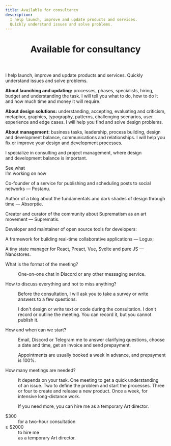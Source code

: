 ```yaml
---
title: Available for consultancy
description:
  I help launch, improve and update products and services.
  Quickly understand issues and solve problems.
---
```


<div class="consultancy">
	<header class="consultancy__header g">
		<h1 class="consultancy__title">Available for consultancy</h1>
	</header>
	<section class="consultancy__section g" id="about">
		<p class="preview">
			I help launch, improve and update products and services.
			Quickly understand issues and solve problems.
		</p>
		<p class="article__enumeration">
			<strong>About launching and updating:</strong>
			<span>processes, phases, specialists, hiring, budget and understanding the task. I will tell you what to do, how to do it and how much time and money it will require.</span>
		</p>
		<p class="article__enumeration">
			<strong>About design solutions:</strong>
			<span>understanding, accepting, evaluating and criticism, metaphor, graphics, typography, patterns, challenging scenarios, user experience and edge cases. I will help you find and solve design problems.</span>
		</p>
		<p class="article__enumeration">
			<strong>About management:</strong>
			<span>business tasks, leadership, process building, design and development balance, communications and relationships. I will help you fix or improve your design and development processes.</span>
		</p>
	</section>
	<section class="consultancy__section g" id="who">
		<p class="p about">I specialize in consulting and project management, where design and development balance is important.</p>
		<e-link-preview class="now" href="/now/">See what <br>I’m working on now</e-link-preview>
		<div class="details">
			<p class="p">Co-founder of a service for publishing and scheduling posts to social networks — <e-link-external href="https://postanu.com">Postanu</e-link-external>.</p>
			<p class="p">Author of a blog about the fundamentals and dark shades of design through time — <e-link-external href="https://absorptie.cc">Absorptie</e-link-external>.</p>
			<p class="p">Creator and curator of the community about Suprematism as an art movement — <e-link-external href="https://suprematist.cc">Suprematis</e-link-external>.</p>
			<p class="p">Developer and maintainer of open source tools for developers:</p>
			<p class="p">A framework for building real-time collaborative applications — <e-link-external href="https://github.com/logux">Logux</e-link-external>;</p>
			<p class="p">A tiny state manager for React, Preact, Vue, Svelte and pure JS — <e-link-external href="https://github.com/nanostores">Nanostores</e-link-external>.</p>
		</div>
	</section>
	<section class="consultancy__section g" id="questions">
		<dl>
			<dt>What is the format of the meeting?</dt>
			<dd>
				<p>One-on-one chat in Discord or any other messaging service.</p>
			</dd>
			<dt>How to discuss everything and not to miss anything?</dt>
			<dd>
				<p>Before the consultation, I will ask you to take a survey or write answers to a few questions.</p>
				<p>I don't design or write text or code during the consultation. I don't record or outline the meeting. You can record it, but you cannot publish it.</p>
			</dd>
			<dt>How and when can we start?</dt>
			<dd>
				<p>Email, Discord or Telegram me to answer clarifying questions, choose a date and time, get an invoice and send prepayment.</p>
				<p>Appointments are usually booked a week in advance, and prepayment is 100%.</p>
			</dd>
			<dt>How many meetings are needed?</dt>
			<dd>
				<p>It depends on your task. One meeting to get a quick understanding of an issue. Two to define the problem and start the processes. Three or four to create and release a new product. Once a week, for intensive long-distance work.</p>
				<p>If you need more, you can hire me as a temporary Art director.</p>
			</dd>
		</dl>
	</section>
	<section class="consultancy__section g" id="pricing">
		<dl>
			<div>
				<dt>$300</dt>
				<dd>for a two-hour consultation</dd>
			</div>
			<div>
				<dt>≥ $2000</dt>
				<dd>to hire me <br>as a temporary Art director.</dd>
			</div>
		</dl>
	</section>
</div>

<style lang="stylus" scoped>
.consultancy
	display: grid

	@media (max-width: 736px)
		margin-top: 220px

.consultancy__header
	position: sticky
	top: 10px
	z-index: -1
	grid-auto-rows: max-content

	@media (max-width: 736px)
		position: sticky
		align-items: flex-end

.consultancy__title
	grid-column: j / span 2
	font-weight: bold

.consultancy__section
	grid-auto-rows: minmax(60px, auto)

	&:not(:first-of-type)
		padding-top: 310px

		@media (max-width: 736px)
			padding-top: 240px

	> *
		grid-column: j / span 2

#preview
	@media (max-width: 736px)
		padding-top: 300px

#about
	gap: 120px 20px

	@media (max-width: 736px)
		gap: 120px 0

	.preview
		height: 160px

		@media (max-width: 736px)
			height: 200px

#who
	.p:first-letter
		padding-left: 30px

	.about
		grid-row-end: span 7

		@media (max-width: 736px)
			grid-row-end: inherit
			margin-bottom: 240px

	.now
		grid-area: 4 / e / span 2

		@media (max-width: 736px)
			grid-row: auto
			grid-column: j
			margin-bottom: 120px

	.details
		> p
			padding-bottom: 0px

		> p:nth-child(1), p:nth-child(3)
			padding-bottom: 60px

		> p:nth-child(2)
			padding-bottom: 20px

#questions
	dl
		display: grid
		grid-template-columns: repeat(4, 1fr)
		grid-column: h / span 4
		gap: 60px 20px

		@media (max-width: 736px)
			display: flex
			flex-direction: column
			grid-column: j / span 2
			gap: 0px

		dt
			grid-column: 1

			@media (max-width: 736px)
				padding-bottom: 20px
				font-weight: 700

				&:not(:first-of-type)
					padding-top: 120px

		dd
			grid-column: 3 / 5
			color: inherit

		p:first-letter
			padding-left: 30px

#pricing
	dl
		display: grid
		grid-column-end: span 3
		gap: 120px

		dt
			font-size: 60px
			font-weight: 600

			@media (max-width: 736px)
				font-size: 11vw

.article__enumeration
	> strong
		display: block
		padding-bottom: 20px

	> span
		display: block

		&:first-letter
			padding-left: 150px

			@media (max-width: 1440px)
				padding-left: 30px
</style>

